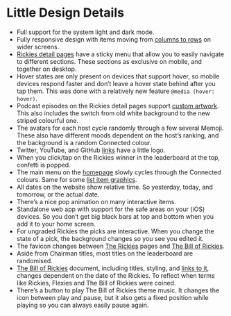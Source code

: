# Little Design Details

-   Full support for the system light and dark mode.
-   Fully responsive design with items moving from [columns to rows](https://rickies.co/leaderboard) on wider screens.
-   [Rickies detail pages](https://rickies.co/keynote-apr-2021) have a sticky menu that allow you to easily navigate to different sections. These sections as exclusive on mobile, and together on desktop.
-   Hover states are only present on devices that support hover, so mobile devices respond faster and don’t leave a hover state behind after you tap them. This was done with a relatively new feature `@media (hover: hover)`.
-   Podcast episodes on the Rickies detail pages support [custom artwork](https://rickies.co/keynote-sep-2020#details). This also includes the switch from old white background to the new striped colourful one.
-   The avatars for each host cycle randomly through a few several Memoji. These also have different moods dependent on the host’s ranking, and the background is a random Connected colour.
-   Twitter, YouTube, and GitHub [links](https://rickies.co/about) have a little logo.
-   When you click/tap on the Rickies winner in the leaderboard at the top, confetti is popped.
-   The main menu on the [homepage](https://rickies.co) slowly cycles through the Connected colours. Same for some [list item graphics](https://rickies.co/about).
-   All dates on the website show relative time. So yesterday, today, and tomorrow, or the actual date.
-   There’s a nice pop animation on many interactive items.
-   Standalone web app with support for the safe areas on your (iOS) devices. So you don’t get big black bars at top and bottom when you add it to your home screen.
-   For ungraded Rickies the picks are interactive. When you change the state of a pick, the background changes so you see you edited it.
-   The favicon changes between [The Rickies](https://rickies.co/) pages and [The Bill of Rickies](https://rickies.co/billof).
-   Aside from Chairman titles, most titles on the leaderboard are randomised.
-   [The Bill of Rickies](https://rickies.co/billof/annual-2017) document, including titles, styling, and [links to it](https://rickies.co/annual-2017#details), changes dependent on the date of the Rickies. To reflect when terms like Rickies, Flexies and The Bill of Rickies were coined.
-   There’s a button to play The Bill of Rickies theme music. It changes the icon between play and pause, but it also gets a fixed position while playing so you can always easily pause again.
